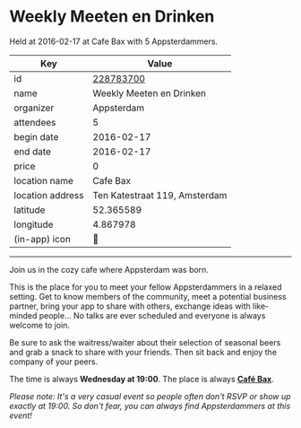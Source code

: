 # Weekly Meeten en Drinken
Held at 2016-02-17 at Cafe Bax with 5 Appsterdammers.
        
|Key|Value
|---|---|
|id|[228783700](https://www.meetup.com/appsterdam/events/228783700/)|
|name|Weekly Meeten en Drinken|
|organizer|Appsterdam|
|attendees|5|
|begin date|2016-02-17|
|end date|2016-02-17|
|price|0|
|location name|Cafe Bax|
|location address|Ten Katestraat 119, Amsterdam|
|latitude|52.365589|
|longitude|4.867978|
|(in-app) icon|🍺|

---

Join us in the cozy cafe where Appsterdam was born.

This is the place for you to meet your fellow Appsterdammers in a relaxed setting. Get to know members of the community, meet a potential business partner, bring your app to share with others, exchange ideas with like-minded people... No talks are ever scheduled and everyone is always welcome to join.

Be sure to ask the waitress/waiter about their selection of seasonal beers and grab a snack to share with your friends. Then sit back and enjoy the company of your peers.

The time is always **Wednesday at 19:00**. The place is always **[Café Bax](http://www.cafebax.nl/)**.

*Please note: It's a very casual event so people often don't RSVP or show up exactly at 19:00. So don't fear, you can *always* find Appsterdammers at this event!*


